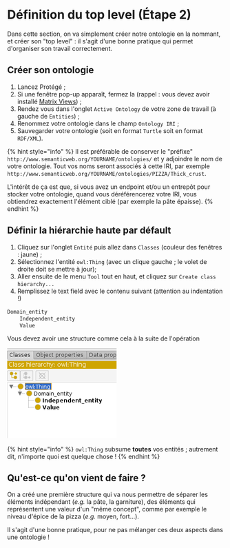 # Définition du top level (Étape 2)

Dans cette section, on va simplement créer notre ontologie en la nommant, et créer son "top level" : il s'agit d'une bonne pratique qui permet d'organiser son travail correctement.

## Créer son ontologie

1. Lancez Protégé ;
2. Si une fenêtre pop-up apparaît, fermez la (rappel : vous devez avoir installé [Matrix Views](tuto.md/#plugin-and-configuration)) ;
3. Rendez vous dans l'onglet `Active Ontology` de votre zone de travail (à gauche de `Entities`) ;
4. Renommez votre ontologie dans le champ `Ontology IRI` ;
5. Sauvegarder votre ontologie (soit en format `Turtle` soit en format `RDF/XML`).

{% hint style="info" %}
Il est préférable de conserver le "préfixe" `http://www.semanticweb.org/YOURNAME/ontologies/` et y adjoindre le nom de votre ontologie. Tout vos noms seront associés à cette IRI, par exemple `http://www.semanticweb.org/YOURNAME/ontologies/PIZZA/Thick_crust`.

L'intérêt de ça est que, si vous avez un endpoint et/ou un entrepôt pour stocker votre ontologie, quand vous déréférencerez votre IRI, vous obtiendrez exactement l'élément ciblé (par exemple la pâte épaisse).
{% endhint %}

## Définir la hiérarchie haute par défault

1. Cliquez sur l'onglet `Entité` puis allez dans `Classes` (couleur des fenêtres : jaune) ;
2. Sélectionnez l'entité `owl:Thing` (avec un clique gauche ; le volet de droite doit se mettre à jour);
3. Aller ensuite de le menu `Tool` tout en haut, et cliquez sur `Create class hierarchy...`
4. Remplissez le text field avec le contenu suivant (attention au indentation !)
```
Domain_entity
	Independent_entity
	Value
```

Vous devez avoir une structure comme cela à la suite de l'opération

![Hiérarchie haute tout juste définie](assets/top_level_hierarchy.png)

{% hint style="info" %}
`owl:Thing` subsume **toutes** vos entités ; autrement dit, n'importe quoi est quelque chose !
{% endhint %}

## Qu'est-ce qu'on vient de faire ?

On a créé une première structure qui va nous permettre de séparer les éléments indépendant (*e.g.* la pâte, la garniture), des éléments qui représentent une valeur d'un "même concept", comme par exemple le niveau d'épice de la pizza (*e.g.* moyen, fort...).

Il s'agit d'une bonne pratique, pour ne pas mélanger ces deux aspects dans une ontologie !